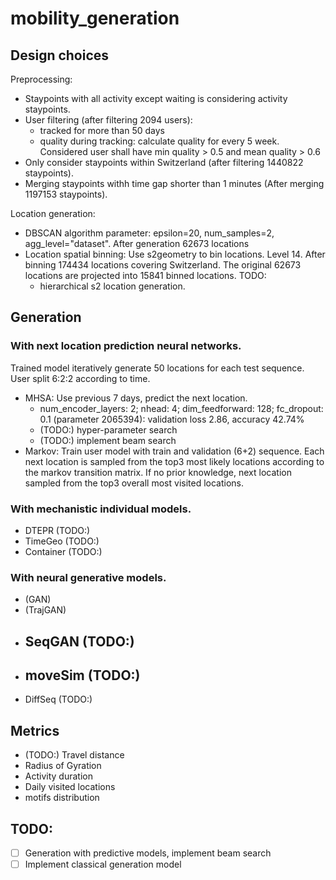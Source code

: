 # mobility_generation

## Design choices

Preprocessing:
- Staypoints with all activity except waiting is considering activity staypoints.
-  User filtering (after filtering 2094 users):
    - tracked for more than 50 days
    - quality during tracking: calculate quality for every 5 week. Considered user shall have min quality > 0.5 and mean quality > 0.6 
- Only consider staypoints within Switzerland (after filtering 1440822 staypoints).
- Merging staypoints withh time gap shorter than 1 minutes (After merging 1197153 staypoints).

Location generation:
- DBSCAN algorithm parameter: epsilon=20, num_samples=2, agg_level="dataset". After generation 62673 locations
- Location spatial binning: Use s2geometry to bin locations. Level 14. After binning 174434 locations covering Switzerland. The original 62673 locations are projected into 15841 binned locations. TODO:
    - hierarchical s2 location generation.  

## Generation

### With next location prediction neural networks. 

Trained model iteratively generate 50 locations for each test sequence. User split 6:2:2 according to time.
- MHSA: Use previous 7 days, predict the next location. 
    - num_encoder_layers: 2; nhead: 4; dim_feedforward: 128; fc_dropout: 0.1 (parameter 2065394): validation loss 2.86, accuracy 42.74%
    - (TODO:) hyper-parameter search
    - (TODO:) implement beam search
- Markov: Train user model with train and validation (6+2) sequence. Each next location is sampled from the top3 most likely locations according to the markov transition matrix. If no prior knowledge, next location sampled from the top3 overall most visited locations.

### With mechanistic individual models. 

- DTEPR (TODO:)
- TimeGeo (TODO:)
- Container (TODO:)

### With neural generative models.

- (GAN)
- (TrajGAN)
- SeqGAN (TODO:)
    - 
- moveSim (TODO:)
    - 
- DiffSeq (TODO:)

## Metrics

- (TODO:) Travel distance 
- Radius of Gyration
- Activity duration 
- Daily visited locations
- motifs distribution

## TODO:
- [ ] Generation with predictive models, implement beam search
- [ ] Implement classical generation model 